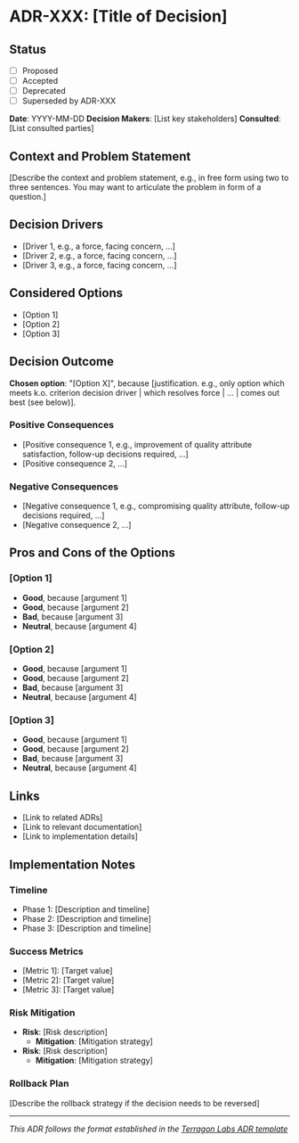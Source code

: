 # ADR-XXX: [Title of Decision]

## Status
- [ ] Proposed
- [ ] Accepted  
- [ ] Deprecated
- [ ] Superseded by ADR-XXX

**Date**: YYYY-MM-DD
**Decision Makers**: [List key stakeholders]
**Consulted**: [List consulted parties]

## Context and Problem Statement

[Describe the context and problem statement, e.g., in free form using two to three sentences. You may want to articulate the problem in form of a question.]

## Decision Drivers

- [Driver 1, e.g., a force, facing concern, ...]
- [Driver 2, e.g., a force, facing concern, ...]
- [Driver 3, e.g., a force, facing concern, ...]

## Considered Options

- [Option 1]
- [Option 2]
- [Option 3]

## Decision Outcome

**Chosen option**: "[Option X]", because [justification. e.g., only option which meets k.o. criterion decision driver | which resolves force | ... | comes out best (see below)].

### Positive Consequences

- [Positive consequence 1, e.g., improvement of quality attribute satisfaction, follow-up decisions required, ...]
- [Positive consequence 2, ...]

### Negative Consequences

- [Negative consequence 1, e.g., compromising quality attribute, follow-up decisions required, ...]
- [Negative consequence 2, ...]

## Pros and Cons of the Options

### [Option 1]

- **Good**, because [argument 1]
- **Good**, because [argument 2]
- **Bad**, because [argument 3]
- **Neutral**, because [argument 4]

### [Option 2]

- **Good**, because [argument 1]
- **Good**, because [argument 2]
- **Bad**, because [argument 3]
- **Neutral**, because [argument 4]

### [Option 3]

- **Good**, because [argument 1]
- **Good**, because [argument 2]
- **Bad**, because [argument 3]
- **Neutral**, because [argument 4]

## Links

- [Link to related ADRs]
- [Link to relevant documentation]
- [Link to implementation details]

## Implementation Notes

### Timeline
- Phase 1: [Description and timeline]
- Phase 2: [Description and timeline]
- Phase 3: [Description and timeline]

### Success Metrics
- [Metric 1]: [Target value]
- [Metric 2]: [Target value]
- [Metric 3]: [Target value]

### Risk Mitigation
- **Risk**: [Risk description]
  - **Mitigation**: [Mitigation strategy]
- **Risk**: [Risk description]
  - **Mitigation**: [Mitigation strategy]

### Rollback Plan
[Describe the rollback strategy if the decision needs to be reversed]

---
*This ADR follows the format established in the [Terragon Labs ADR template](docs/adr/000-adr-template.md)*